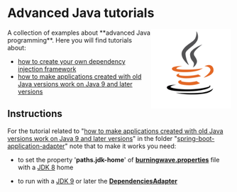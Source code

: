 # Advanced Java tutorials
<a href="https://jjbrt.github.io/advanced-java-tutorials/">
<img src="https://raw.githubusercontent.com/JJBRT/advanced-java-tutorials/master/Java-logo.png" alt="Java-logo.png" height="180px" align="right"/>
</a>
A collection of examples about **advanced Java programming**. Here you will find tutorials about:

* [how to create your own dependency injection framework](https://dev.to/bw_software/how-to-create-your-own-dependency-injection-framework-o2l)
* [how to make applications created with old Java versions work on Java 9 and later versions](https://dev.to/bw_software/making-applications-created-with-old-java-versions-work-on-java-9-and-later-versions-19ld)

## Instructions
For the tutorial related to "[how to make applications created with old Java versions work on Java 9 and later versions](https://dev.to/bw_software/making-applications-created-with-old-java-versions-work-on-java-9-and-later-versions-19ld)" in the folder "[spring-boot-application-adapter](https://github.com/JJBRT/advanced-java-tutorials/tree/master/spring-boot-application-adapter)" note that to make it works you need:

* to set the property '**paths.jdk-home**' of [**burningwave.properties**](https://github.com/JJBRT/advanced-java-tutorials/blob/master/spring-boot-application-adapter/src/test/resources/burningwave.properties#L1) file with a [JDK 8](https://www.oracle.com/it/java/technologies/javase/javase-jdk8-downloads.html) home

* to run with a [JDK 9](https://www.oracle.com/it/java/technologies/javase-downloads.html) or later the [**DependenciesAdapter**](https://github.com/JJBRT/advanced-java-tutorials/blob/master/spring-boot-application-adapter/src/test/java/org/springbootappadapter/DependenciesAdapter.java)
